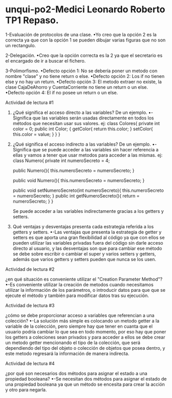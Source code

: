 # unqui-po2-Medici Leonardo Roberto TP1 Repaso.

1-Evaluación de protocolos de una clase.
•Yo creo que la opción 2 es la correcta ya que con la opción 1 se pueden dibujar varias figuras que no son un rectangulo.

2-Delegación.
•Creo que la opción correcta es la 2 ya que el secretario es el encargado de ir a buscar el fichero.

3-Polimorfismo.
•Defecto opción 1: No se debería poner un metodo con nombre "clase" y no tiene return o else.
•Defecto opción 2: Los if no tienen else y no hay un return.
•Defecto opción 3: El metodo extraer no existe, la clase CajaDeAhorro y CuentaCorriente no tiene un return o un else.
•Defecto opción 4: El if no posee un return o un else.

Actividad de lectura #1

1. ¿Qué significa el acceso directo a las variables? De un ejemplo.
•-Significa que las variables serán usadas directamente en todos los métodos que necesitan usar sus valores.
ej: class Colores{
   private int color = 0;
   public int Color;
   {
      getColor{
         return this.color;
      }
      setColor{
         this.color = value;
      }
   }
}

2. ¿Qué significa el acceso indirecto a las variables? De un ejemplo.
•-Significa que se puede acceder a las variables sin hacer referencia a ellas y vamos a tener que usar metodos para acceder a las mismas.
ej:
   class Numero{
      private int numeroSecreto = 4;
      
      public Numero(){
        this.numeroSecreto = numeroSecreto;
      }
      
      public void Numero(){
         this.numeroSecreto = numeroSecreto;
      }
      
      public void setNumeroSecreto(int numeroSecreto){
         this.numeroSecreto = numeroSecreto;
      }
      public int getNumeroSecreto(){
         return = numeroSecreto;
      }
   }
   
   Se puede acceder a las variables indirectamente gracias a los getters y setters.

3. Qué ventajas y desventajas presenta cada estrategia referida a los getters y setters.
•-Las ventajas que presenta la estrategia de getter y setters es que aporta una gran flexibilidad al código ya que con ellos se pueden utilizar las variables privadas fuera del código sin darle acceso directo al usuario, 
y las desventajas son que para cambiar ese método se debe sobre escribir o cambiar el super y varios setters y getters,
 además que varios getters y setters pueden que nunca se los usen. 

Actividad de lectura #2

¿en qué situación es conveniente utilizar el "Creation Parameter Method"?
•-Es conveniente utilizar la creación de metodos cuando necesitamos utilizar la información de los parámetros, o introducir datos para que que se ejecute el método y también para modificar datos tras su ejecución.

Actividad de lectura #3

¿cómo se debe proporcionar acceso a variables que referencian a una colección?
•-La solución más simple es colocando un metodo getter a la variable de la colección, pero siempre hay que tener en cuanta que el
usuario podría cambiar lo que sea en todo momento, por eso hay que poner los getters a coleciones sean privados y para acceder a ellos se debe crear un metodo getter mencionando el tipo de la colección, que será dependiendo del tipo del objeto o colección de objetos que posea dentro, y este metodo regresará la información de manera indirecta.

Actividad de lectura #4

¿por qué son necesarios dos métodos para asignar el estado a una propiedad booleana?
•-Se necesitan dos métodos para asignar el estado de una propiedad booleana ya que un método se encesita para crear la acción y otro 
para negarla.

